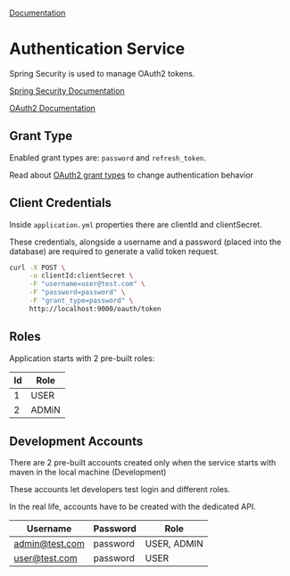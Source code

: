 [Documentation](../../README.md#documentation)

# Authentication Service

Spring Security is used to manage OAuth2 tokens.

[Spring Security Documentation](https://spring.io/projects/spring-security)

[OAuth2 Documentation](https://oauth.net/2/)

## Grant Type

Enabled grant types are: `password` and `refresh_token`.

Read about [OAuth2 grant types](https://oauth.net/2/grant-types/) to change authentication behavior

## Client Credentials

Inside `application.yml` properties there are clientId and clientSecret.

These credentials, alongside a username and a password (placed into the database) are required to generate a valid token request.

```bash
curl -X POST \
     -u clientId:clientSecret \
     -F "username=user@test.com" \
     -F "password=password" \
     -F "grant_type=password" \
     http://localhost:9000/oauth/token
```

## Roles

Application starts with 2 pre-built roles:

| Id | Role  |
| -- | ----- |
| 1  | USER  |
| 2  | ADMiN |

## Development Accounts

There are 2 pre-built accounts created only when the service starts with maven in the local machine (Development)

These accounts let developers test login and different roles.

In the real life, accounts have to be created with the dedicated API.

| Username       | Password | Role        |
| -------------- | -------- | ----------- |
| admin@test.com | password | USER, ADMIN |
| user@test.com  | password | USER        |

